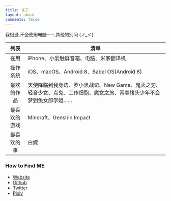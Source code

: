 ```yaml
---
title: 关于
layout: about
comments: false
---
```

我很逊,~~不会使用电脑……~~,其他的别问 (ノ_＜)

| 列表 | 清单  |
| :------------: | ------------ |
| 在用  | iPhone、小爱触屏音箱、电脑、米家翻译机  |
| 操作系统 | iOS、macOS、Android 8、Babel OS(Android 8) |
| 最欢的作品  | 天使降临到我身边、罗小黑战记、New Game、鬼灭之刃、轻音少女、点兔、工作细胞、魔女之旅、青春猪头少年不会梦到兔女郎学姐……  |
| 最喜欢的游戏  | Mineraft、Genshin Impact  |
| 最喜欢的事 | 白嫖 |

### How to Find ME ###

- [Website](https://smallkunkun.top)
- [Github](https://github.com/smallkunkun)
- [Twitter](https://twitter.com/Small_KunKun)
- [Pixiv](https://www.pixiv.net/users/66642954)
